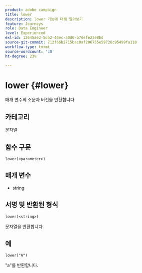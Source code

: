 ```yaml
---
product: adobe campaign
title: lower
description: lower 기능에 대해 알아보기
feature: Journeys
role: Data Engineer
level: Experienced
exl-id: 12645ae2-5db2-46ec-a0d6-b7defe23e8bd
source-git-commit: 712f66b2715bac0af206755e59728c95499fa110
workflow-type: tm+mt
source-wordcount: '30'
ht-degree: 23%

---
```


# lower {#lower}

매개 변수의 소문자 버전을 반환합니다.

## 카테고리

문자열

## 함수 구문

`lower(<parameter>)`

## 매개 변수

* string

## 서명 및 반환된 형식

`lower(<string>)`

문자열을 반환합니다.

## 예

`lower("A")`

&quot;a&quot;를 반환합니다.
